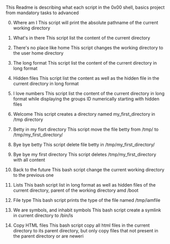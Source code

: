 This Readme is describing what each script in the 0x00 shell, basics project from mandatory tasks to advanced

0. Where am I
	This script will print the absolute pathname of the current working directory

1. What's in there
	This script list the content of the current directory

2. There's no place like home
	This script changes the working directory to the user home directory

3. The long format
	This script list the content of the current directory in long format

4. Hidden files
	This script list the content as well as the hidden file in the current 		directory in long format

5. I love numbers
	This script list the content of the current directory in long format 		while displaying the groups ID numerically starting with hidden files

6. Welcome
	This script creates a directory named my_first_directory in /tmp 		directory

7. Betty in my fisrt directory
	This script move the file betty from /tmp/ to /tmp/my_first_directory/

8. Bye bye betty
	This script delete file betty in /tmp/my_first_directory/

9. Bye bye my first directory
	This script deletes /tmp/my_first_directory with all content

10. Back to the future
	This bash script change the current working directory to the previous 		one

11. Lists
	This bash script list in long format as well as hidden files of the 		current directory, parent of the working directory amd /boot

12. File type
	This bash script prints the  type of the file named /tmp/iamfile

13. We are symbols, and inhabit symbols
	This bash script create a symlink in current directory to /bin/ls

14. Copy HTML files
	This bash script copy all html files in the current directory to its 		parent directory, but only copy files that not present in the parent 		directory or are neweri


